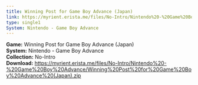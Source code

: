 ```yaml
---
title: Winning Post for Game Boy Advance (Japan)
link: https://myrient.erista.me/files/No-Intro/Nintendo%20-%20Game%20Boy%20Advance/Winning%20Post%20for%20Game%20Boy%20Advance%20(Japan).zip
type: single1
System: Nintendo - Game Boy Advance
---
```

<b>Game:</b> Winning Post for Game Boy Advance (Japan)<br>
<b>System:</b> Nintendo - Game Boy Advance<br>
<b>Collection:</b> No-Intro<br>
<b>Download:</b> https://myrient.erista.me/files/No-Intro/Nintendo%20-%20Game%20Boy%20Advance/Winning%20Post%20for%20Game%20Boy%20Advance%20(Japan).zip